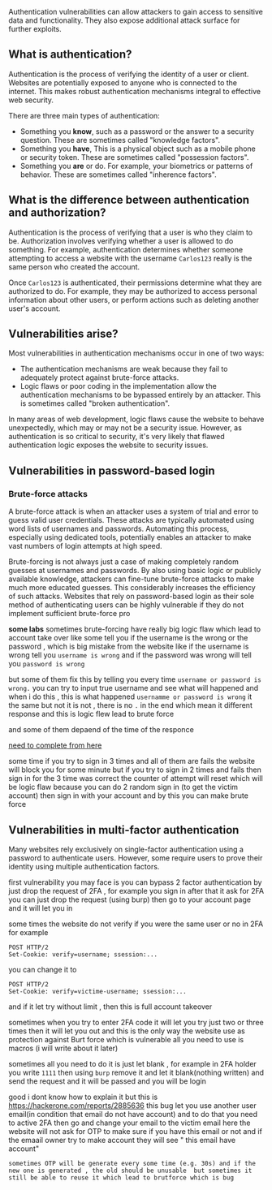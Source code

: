 Authentication vulnerabilities can allow attackers to gain access to sensitive data and functionality. They also expose additional attack surface for further exploits.

## What is authentication?

Authentication is the process of verifying the identity of a user or client. Websites are potentially exposed to anyone who is connected to the internet. This makes robust authentication mechanisms integral to effective web security.

There are three main types of authentication:

- Something you **know**, such as a password or the answer to a security question. These are sometimes called "knowledge factors".
- Something you **have**, This is a physical object such as a mobile phone or security token. These are sometimes called "possession factors".
- Something you **are** or do. For example, your biometrics or patterns of behavior. These are sometimes called "inherence factors".

## What is the difference between authentication and authorization?

Authentication is the process of verifying that a user is who they claim to be. Authorization involves verifying whether a user is allowed to do something.
For example, authentication determines whether someone attempting to access a website with the username `Carlos123` really is the same person who created the account.

Once `Carlos123` is authenticated, their permissions determine what they are authorized to do. For example, they may be authorized to access personal information about other users, or perform actions such as deleting another user's account.

## Vulnerabilities arise?

Most vulnerabilities in authentication mechanisms occur in one of two ways:

- The authentication mechanisms are weak because they fail to adequately protect against brute-force attacks.
- Logic flaws or poor coding in the implementation allow the authentication mechanisms to be bypassed entirely by an attacker. This is sometimes called "broken authentication".

In many areas of web development, logic flaws cause the website to behave unexpectedly, which may or may not be a security issue. However, as authentication is so critical to security, it's very likely that flawed authentication logic exposes the website to security issues.

## Vulnerabilities in password-based login
### Brute-force attacks

A brute-force attack is when an attacker uses a system of trial and error to guess valid user credentials. These attacks are typically automated using word lists of usernames and passwords. Automating this process, especially using dedicated tools, potentially enables an attacker to make vast numbers of login attempts at high speed.

Brute-forcing is not always just a case of making completely random guesses at usernames and passwords. By also using basic logic or publicly available knowledge, attackers can fine-tune brute-force attacks to make much more educated guesses. This considerably increases the efficiency of such attacks. Websites that rely on password-based login as their sole method of authenticating users can be highly vulnerable if they do not implement sufficient brute-force pro

**some labs** sometimes brute-forcing have really big logic flaw which lead to account take over
like some tell you if the username is the wrong or the password , which is big mistake from the website like if the username is wrong tell you `username is wrong` and if the password was wrong will tell you `password is wrong`

but some of them fix this by telling you every time `username or password is wrong.`
you can try to input true username and see what will happened and when i do this , this is what happened `usernamme or password is wrong` it the same but not it is not , there is no `.` in the end which mean it different response and this is logic flew lead to brute force 

and some of them depaend of the time of the responce 

[need to complete from here](https://portswigger.net/web-security/authentication/password-based#Flawed%20brute-force%20protection)

some time if you try to sign in 3 times and all of them are fails the website will block you for some minute  but if you try to sign in 2 times and fails then sign in for the 3 time was correct the counter of attempt will reset which will be logic flaw because you can do 2 random sign in (to get the victim account) then sign in with your account and by this you can make brute force 



## Vulnerabilities in multi-factor authentication
Many websites rely exclusively on single-factor authentication using a password to authenticate users. However, some require users to prove their identity using multiple authentication factors.

first vulnerability you may face is you can bypass 2 factor authentication by just drop the request of  2FA , for example you sign in after that it ask for 2FA you can just drop the request (using burp) then go to your account page and it will let you in 

some times the website do not verify if you were the same user or no in 2FA for example
```
POST HTTP/2 
Set-Cookie: verify=username; ssession:...
```
you can change it to 
```
POST HTTP/2 
Set-Cookie: verify=victime-username; ssession:...
```
and if it let try without limit , then this is full account takeover 


sometimes when you try to enter 2FA code it will let you try just two or three times then it will let you out and this is the only way the website use as protection against Burt force which is vulnerable
all you need to use is macros (i will write about it later)

sometimes all you need to do it is just let blank , for example in 2FA holder you write `1111` then using `burp` remove it and let it blank(nothing written) and send the request and it will be passed and you will be login

good i dont know how to explain it but this is https://hackerone.com/reports/2885636
this bug let you use another user email(in condition that email do not have account) and to do that you need to active 2FA then go and change your email to the victim email here the website will not ask for OTP to make sure if you have this email or not and if the emaail owner try to make account they will see " this email have account" 

	sometimes OTP will be generate every some time (e.g. 30s) and if the new one is generated , the old should be unusable  but sometimes it still be able to reuse it which lead to brutforce which is bug
